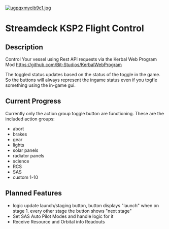 [![ugpqxmycib9c1.jpg](https://i.postimg.cc/tJXbqKpC/ugpqxmycib9c1.jpg)](https://postimg.cc/9RNK1NDv)

# Streamdeck KSP2 Flight Control

## Description

Control Your vessel using Rest API requests via the Kerbal Web Program Mod
https://github.com/Bit-Studios/KerbalWebProgram

The toggled status updates based on the status of the toggle in the game. So the buttons will always represent the ingame status even if you togfle something using the in-game gui.


## Current Progress

Currently only the action group toggle button are functioning.
These are the included action groups:
- abort
- brakes
- gear
- lights
- solar panels
- radiator panels
- science
- RCS
- SAS
- custom 1-10


## Planned Features

- logic update launch/staging button, button displays "launch" when on stage 1. every other stage the button shows "next stage"
- Set SAS Auto Pilot Modes and handle logic for it
- Receive Resource and Orbital info Readouts
